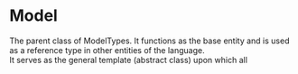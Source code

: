 # Model

The parent class of ModelTypes. It functions as the base entity and is used as a reference type in other entities of the language.  
It serves as the general template (abstract class) upon which all
